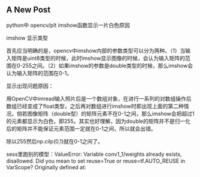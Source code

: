 ## A New Post

python中 opencv/plt imshow函数显示一片白色原因

imshow
显示类型

首先应当明确的是，opencv中imshow内部的参数类型可以分为两种。（1）当输入矩阵是uint8类型的时候，此时imshow显示图像的时候，会认为输入矩阵的范围在0-255之间。（2）如果imshow的参数是double类型的时候，那么imshow会认为输入矩阵的范围在0-1。

显示出现问题原因：

用OpenCV中imread输入照片后是一个数组对象，在进行一系列的对数组操作后数组已经变成了float类型，之后再对数组进行imshow时即出现上面的第二种情况。倘若图像矩阵（double型）的矩阵元素不在0-1之间，那么imshow会把超过1的元素都显示为白色，即255。其实也好理解，因为double的矩阵并不是归一化后的矩阵并不能保证元素范围一定就在0-1之间，所以就会出错。

除以255然后np.cilp(0,1)就在0-1之间了。


sess里跑别的模型：ValueError: Variable conv1_1/weights already exists, disallowed. Did you mean to set reuse=True or reuse=tf.AUTO_REUSE in VarScope? Originally defined at:

